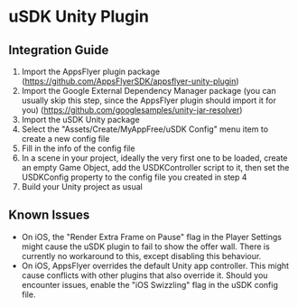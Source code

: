 # uSDK Unity Plugin

## Integration Guide
1. Import the AppsFlyer plugin package (https://github.com/AppsFlyerSDK/appsflyer-unity-plugin)
2. Import the Google External Dependency Manager package (you can usually skip this step, since the AppsFlyer plugin should import it for you) (https://github.com/googlesamples/unity-jar-resolver)
3. Import the uSDK Unity package
4. Select the "Assets/Create/MyAppFree/uSDK Config" menu item to create a new config file
5. Fill in the info of the config file
6. In a scene in your project, ideally the very first one to be loaded, create an empty Game Object, add the USDKController script to it, then set the USDKConfig property to the config file you created in step 4
7. Build your Unity project as usual

## Known Issues
- On iOS, the "Render Extra Frame on Pause" flag in the Player Settings might cause the uSDK plugin to fail to show the offer wall. There is currently no workaround to this, except disabling this behaviour.
- On iOS, AppsFlyer overrides the default Unity app controller. This might cause conflicts with other plugins that also override it. Should you encounter issues, enable the "iOS Swizzling" flag in the uSDK config file.
